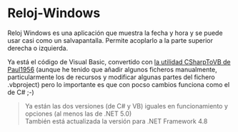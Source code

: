 # Reloj-Windows
 Reloj Windows es una aplicación que muestra la fecha y hora y se puede usar casi como un salvapantalla. Permite acoplarlo a la parte superior derecha o izquierda.
 
Ya está el código de Visual Basic, convertido con [la utilidad CSharpToVB de Paul1956](https://github.com/paul1956/CSharpToVB) (aunque he tenido que añadir algunos ficheros manualmente, particularmente los de recursos y modificar algunas partes del fichero .vbproject) pero lo importante es que con pocso cambios funciona como el de C# ;-)
 
> Ya están las dos versiones (de C# y VB) iguales en funcionamiento y opciones (al menos las de .NET 5.0)<br>
> También está actualizada la versión para .NET Framework 4.8
 
